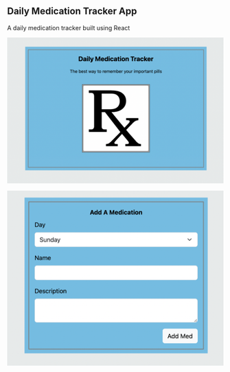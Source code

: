 ## Daily Medication Tracker App

A daily medication tracker built using React

![Home Page](images/home.png)

![Medication Form](images/form.png)